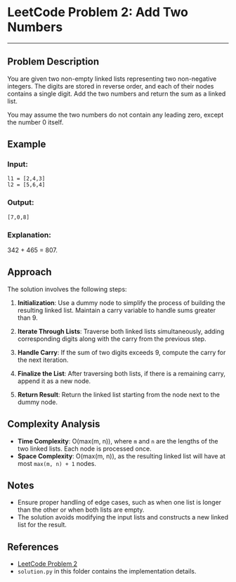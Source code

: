 # LeetCode Problem 2: Add Two Numbers

---
## Problem Description
You are given two non-empty linked lists representing two non-negative integers. The digits are stored in reverse order, and each of their nodes contains a single digit. Add the two numbers and return the sum as a linked list.

You may assume the two numbers do not contain any leading zero, except the number 0 itself.

## Example
### Input:
```
l1 = [2,4,3]
l2 = [5,6,4]
```

### Output:
```
[7,0,8]
```

### Explanation:
342 + 465 = 807.

## Approach
The solution involves the following steps:

1. **Initialization**: Use a dummy node to simplify the process of building the resulting linked list. Maintain a carry variable to handle sums greater than 9.

2. **Iterate Through Lists**: Traverse both linked lists simultaneously, adding corresponding digits along with the carry from the previous step.

3. **Handle Carry**: If the sum of two digits exceeds 9, compute the carry for the next iteration.

4. **Finalize the List**: After traversing both lists, if there is a remaining carry, append it as a new node.

5. **Return Result**: Return the linked list starting from the node next to the dummy node.

## Complexity Analysis
- **Time Complexity**: O(max(m, n)), where `m` and `n` are the lengths of the two linked lists. Each node is processed once.
- **Space Complexity**: O(max(m, n)), as the resulting linked list will have at most `max(m, n) + 1` nodes.

## Notes
- Ensure proper handling of edge cases, such as when one list is longer than the other or when both lists are empty.
- The solution avoids modifying the input lists and constructs a new linked list for the result.

## References
- [LeetCode Problem 2](https://leetcode.com/problems/add-two-numbers/)
- `solution.py` in this folder contains the implementation details.